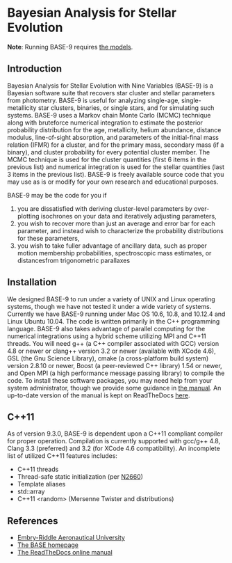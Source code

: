 Bayesian Analysis for Stellar Evolution
===============================================

**Note**: Running BASE-9 requires [the models](https://github.com/argiopetech/base-models).


Introduction
------------

Bayesian Analysis for Stellar Evolution with Nine Variables (BASE-9) is a Bayesian software suite that recovers star cluster and stellar parameters from photometry. BASE-9 is useful for analyzing single-age, single-metallicity star clusters, binaries, or single stars, and for simulating such systems. BASE-9 uses a Markov chain Monte Carlo (MCMC) technique along with bruteforce numerical integration to estimate the posterior probability distribution for the age, metallicity, helium abundance, distance modulus, line-of-sight absorption, and parameters of the initial-final mass relation (IFMR) for a cluster, and for the primary mass, secondary mass (if a binary), and cluster probability for every potential cluster member. The MCMC technique is used for the cluster quantities (first 6 items in the previous list) and numerical integration is used for the stellar quantities (last 3 items in the previous list). BASE-9 is freely available source code that you may use as is or modify for your own research and educational purposes.

BASE-9 may be the code for you if

1. you are dissatisfied with deriving cluster-level parameters by over-plotting isochrones on your data and iteratively adjusting parameters,
2. you wish to recover more than just an average and error bar for each parameter, and instead wish to characterize the probability distributions for these parameters, 
3. you wish to take fuller advantage of ancillary data, such as proper motion membership probabilities, spectroscopic mass estimates, or distancesfrom trigonometric parallaxes

Installation
------------

We designed BASE-9 to run under a variety of UNIX and Linux operating systems, though we have not tested it under a wide variety of systems. Currently we have BASE-9 running under Mac OS 10.6, 10.8, and 10.12.4 and Linux Ubuntu 10.04. The code is written primarily in the C++ programming language. BASE-9 also takes advantage of parallel computing for the numerical integrations using a hybrid scheme utilizing MPI and C++11 threads. You will need g++ (a C++ compiler associated with GCC) version 4.8 or newer or clang++ version 3.2 or newer (available with XCode 4.6), GSL (the Gnu Science Library), cmake (a cross-platform build system) version 2.8.10 or newer, Boost (a peer-reviewed C++ library) 1.54 or newer, and Open MPI (a high performance message passing library) to compile the code. To install these software packages, you may need help from your system administrator, though we provide some guidance in [the manual](http://webfac.db.erau.edu/~vonhippt/base9/Manual_files/BASE-9_Manual.pdf).  An up-to-date version of the manual is kept on ReadTheDocs [here](http://base-9.readthedocs.io/en/latest/).

C++11
-----
As of version 9.3.0, BASE-9 is dependent upon a C++11 compliant compiler for proper operation. Compilation is currently supported with gcc/g++ 4.8, Clang 3.3 (preferred) and 3.2 (for XCode 4.6 compatibility). An incomplete list of utilized C++11 features includes:

* C++11 threads
* Thread-safe static initialization (per [N2660](http://www.open-std.org/jtc1/sc22/wg21/docs/papers/2008/n2660.htm))
* Template aliases
* std::array
* C++11 \<random\> (Mersenne Twister and distributions)

References
----------
* [Embry-Riddle Aeronautical University](http://www.erau.edu)
* [The BASE homepage](http://webfac.db.erau.edu/~vonhippt/base9/)
* [The ReadTheDocs online manual](http://base-9.readthedocs.io/en/latest/)


